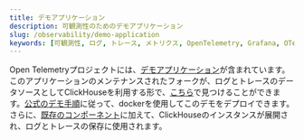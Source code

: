 ```yaml
---
title: デモアプリケーション
description: 可観測性のためのデモアプリケーション
slug: /observability/demo-application
keywords: [可観測性, ログ, トレース, メトリクス, OpenTelemetry, Grafana, OTel]
---
```


Open Telemetryプロジェクトには、[デモアプリケーション](https://opentelemetry.io/docs/demo/)が含まれています。このアプリケーションのメンテナンスされたフォークが、ログとトレースのデータソースとしてClickHouseを利用する形で、[こちら](https://github.com/ClickHouse/opentelemetry-demo)で見つけることができます。[公式のデモ手順](https://opentelemetry.io/docs/demo/docker-deployment/)に従って、dockerを使用してこのデモをデプロイできます。さらに、[既存のコンポーネント](https://opentelemetry.io/docs/demo/collector-data-flow-dashboard/)に加えて、ClickHouseのインスタンスが展開され、ログとトレースの保存に使用されます。
